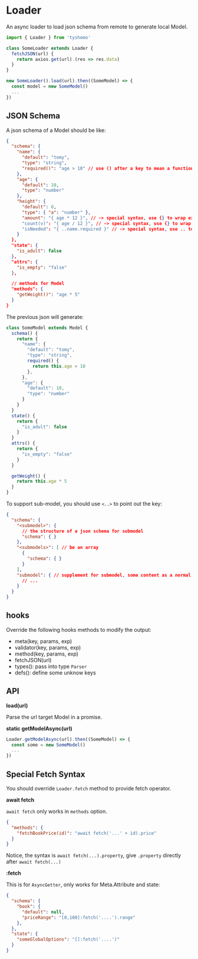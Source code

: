 # Loader

An async loader to load json schema from remote to generate local Model.

```js
import { Loader } from 'tyshemo'

class SomeLoader extends Loader {
  fetchJSON(url) {
    return axios.get(url).(res => res.data)
  }
}

new SomeLoader().load(url).then((SomeModel) => {
  const model = new SomeModel()
  ...
})
```

## JSON Schema

A json schema of a Model should be like:

```json
{
  "schema": {
    "name": {
      "default": "tomy",
      "type": "string",
      "required()": "age > 10" // use () after a key to mean a function attribute
    },
    "age": {
      "default": 10,
      "type": "number"
    },
    "height": {
      "default": 0,
      "type": { "a": "number" },
      "amount": "{ age * 12 }", // -> special syntax, use {} to wrap expression, equal: "amount()": "age * 12"
      "count(v)": "{ age / 12 }", // -> special syntax, use {} to wrap expression, equal: "count(v)": "age / 12"
      "isNeeded": "{ ..name.required }" // -> special syntax, use .. to instead of `$views.`, equal: "isNeeded": "$views.name.required"
    }
  },
  "state": {
    "is_adult": false
  },
  "attrs": {
    "is_empty": "false"
  },

  // methods for Model
  "methods": {
    "getWeight()": "age * 5"
  }
}
```

The previous json will generate:

```js
class SomeModel extends Model {
  schema() {
    return {
      "name": {
        "default": "tomy",
        "type": "string",
        required() {
          return this.age > 10
        },
      },
      "age": {
        "default": 10,
        "type": "number"
      }
    }
  }
  state() {
    return {
      "is_adult": false
    }
  }
  attrs() {
    return {
      "is_empty": "false"
    }
  }

  getWeight() {
    return this.age * 5
  }
}
```

To support sub-model, you should use `<..>` to point out the key:

```json
{
  "schema": {
    "<submodel>": {
      // the structure of a json schema for submodel
      "schema": { }
    },
    "<submodels>": [ // be an array
      {
        "schema": { }
      }
    ],
    "submodel": { // supplement for submodel, some content as a normal field meta
      // ...
    }
  }
}
```

## hooks

Override the following hooks methods to modify the output:

- meta(key, params, exp)
- validator(key, params, exp)
- method(key, params, exp)
- fetchJSON(url)
- types(): pass into type `Parser`
- defs(): define some unknow keys

## API

**load(url)**

Parse the url target Model in a promise.

**static getModelAsync(url)**

```js
Loader.getModelAsync(url).then((SomeModel) => {
  const some = new SomeModel()
  ...
})
```

## Special Fetch Syntax

You should override `Loader.fetch` method to provide fetch operator.

**await fetch**

`await fetch` only works in `methods` option.

```json
{
  "methods": {
    "fetchBookPrice(id)": "await fetch('...' + id).price"
  }
}
```

Notice, the syntax is `await fetch(...).property`, give `.property` directly after `await fetch(...)`

**:fetch**

This is for `AsyncGetter`, only works for Meta.Attribute and state:

```json
{
  "schema": {
    "book": {
      "default": null,
      "priceRange": "[0,100]:fetch('....').range"
    },
  },
  "state": {
    "someGlobalOptions": "[]:fetch('....')"
  }
}
```

